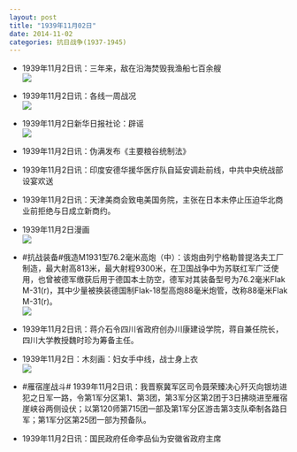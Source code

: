 ```yaml
---
layout: post
title: "1939年11月02日"
date: 2014-11-02
categories: 抗日战争(1937-1945)
---
```


<meta name="referrer" content="no-referrer" />

- 1939年11月2日讯：三年来，敌在沿海焚毁我渔船七百余艘 <br/><img src="https://ww4.sinaimg.cn/large/aca367d8jw1elx1smr7asj205k0e674r.jpg" />

- 1939年11月2日讯：各线一周战况 <br/><img src="https://ww2.sinaimg.cn/large/aca367d8jw1elx0247ucej20c30qgjxf.jpg" />

- 1939年11月2日新华日报社论：辟谣 <br/><img src="https://ww1.sinaimg.cn/large/aca367d8jw1elwyb7uj2pj210d0hagrw.jpg" />

- 1939年11月2日讯：伪满发布《主要粮谷统制法》 

- 1939年11月2日讯：印度安德华援华医疗队自延安调赴前线，中共中央统战部设宴欢送 

- 1939年11月2日讯：天津美商会致电美国务院，主张在日本未停止压迫华北商业前拒绝与日成立新商约。 

- 1939年11月2日漫画 <br/><img src="https://ww1.sinaimg.cn/large/aca367d8jw1elwgyqgm5ij20f50est9w.jpg" />

- #抗战装备#俄造M1931型76.2毫米高炮（中）：该炮由列宁格勒普提洛夫工厂制造，最大射高813米，最大射程9300米，在卫国战争中为苏联红军广泛使用，也曾被德军缴获后用于德国本土防空，德军对其装备型号为76.2毫米Flak M-31(r)，其中少量被换装德国制Flak-18型高炮88毫米炮管，改称88毫米Flak M-31(r)。 <br/><img src="https://ww1.sinaimg.cn/large/aca367d8jw1elwf7wu3tqj20ax0oqadu.jpg" />

- 1939年11月2日讯：蒋介石令四川省政府创办川康建设学院，蒋自兼任院长，四川大学教授魏时珍为筹备主任。 

- 1939年11月2日：木刻画：妇女手中线，战士身上衣 <br/><img src="https://ww2.sinaimg.cn/large/aca367d8jw1elwcc1jdiuj20cl0jh760.jpg" />

- #雁宿崖战斗# 1939年11月2日讯：我晋察冀军区司令聂荣臻决心歼灭向银坊进犯之日军一路，令第1军分区第1、第3团，第3军分区第2团于3日拂晓进至雁宿崖峡谷两侧设伏；以第120师第715团一部及第1军分区游击第3支队牵制各路日军；第1军分区第25团一部为预备队。 

- 1939年11月2日讯：国民政府任命李品仙为安徽省政府主席 

